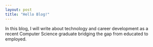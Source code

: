 ```yaml
---
layout: post
title: "Hello Blog!"
---
```

In this blog, I will write about technology and career development as a recent Computer Science graduate bridging the gap from educated to employed. 
